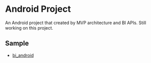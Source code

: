 # Android Project

An Android project that created by MVP architecture and BI APIs. Still working on this project.

## Sample

  * [bi_android](https://github.com/cqbus405/new_bi_android/tree/master/bi_android)
